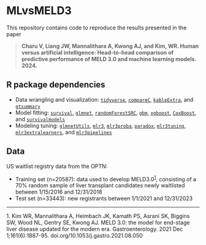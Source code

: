 # MLvsMELD3

This repository contains code to reproduce the results presented in the paper 

> **Charu V, Liang JW, Mannalithara A, Kwong AJ, and Kim, WR. Human versus artificial intelligence: Head-to-head comparison of predictive performance of MELD 3.0 and machine learning models. 2024.**
  
## R package dependencies
- Data wrangling and visualization: [`tidyverse`](https://cran.r-project.org/web/packages/tidyverse/index.html), [`compareC`](https://cran.r-project.org/web/packages/compareC/index.html), [`kableExtra`](https://cran.r-project.org/web/packages/kableExtra/index.html), and [`gtsummary`](https://cran.r-project.org/web/packages/gtsummary/index.html)
- Model fitting: [`survival`](https://cran.r-project.org/web/packages/survival/index.html), [`glmnet`](https://cran.r-project.org/web/packages/glmnet/index.html), [`randomForestSRC`](https://cran.r-project.org/web/packages/randomForestSRC/index.html), [`gbm`](https://cran.r-project.org/web/packages/gbm/index.html), [`xgboost`](https://cran.r-project.org/web/packages/xgboost/index.html), [`CoxBoost`](https://cran.r-project.org/web/packages/CoxBoost/index.html), and [`survivalmodels`](https://cran.r-project.org/web/packages/survivalmodels/index.html)
- Modeling tuning: [`glmnetUtils`](https://cran.r-project.org/web/packages/glmnetUtils/index.html), [`mlr3`](https://cran.r-project.org/web/packages/mlr3/index.html), [`mlr3proba`](https://cran.r-project.org/web/packages/mlr3proba/index.html), [`paradox`](https://cran.r-project.org/web/packages/paradox/index.html), [`mlr3tuning`](https://cran.r-project.org/web/packages/mlr3tuning/index.html), [`mlr3extralearners`](https://github.com/mlr-org/mlr3extralearners), and [`mlr3pipelines`](https://cran.r-project.org/web/packages/mlr3pipelines/index.html)

## Data

US waitlist registry data from the OPTN: 

- Training set (n=20587): data used to develop MELD3.0<sup>[1](#myfootnote1)</sup>, consisting of a 70% random sample of liver transplant candidates newly waitlisted between 1/15/2016 and 12/31/2018
- Test set (n=33443): new registrants between 1/1/2021 and 12/31/2023

---

<a name="myfootnote1">1</a>. Kim WR, Mannalithara A, Heimbach JK, Kamath PS, Asrani SK, Biggins SW, Wood NL, Gentry SE, Kwong AJ. MELD 3.0: the model for end-stage liver disease updated for the modern era. Gastroenterology. 2021 Dec 1;161(6):1887-95. doi.org/10.1053/j.gastro.2021.08.050 
